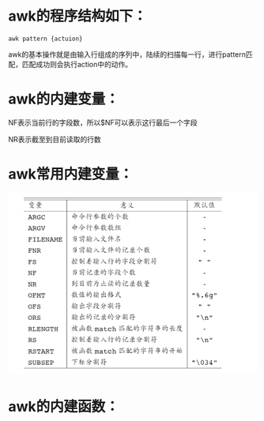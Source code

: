 # awk的程序结构如下：  

```shell
awk pattern {actuion}
```
awk的基本操作就是由输入行组成的序列中，陆续的扫描每一行，进行pattern匹配，匹配成功则会执行action中的动作。  

# awk的内建变量： 

NF表示当前行的字段数，所以$NF可以表示这行最后一个字段  

NR表示截至到目前读取的行数 

# awk常用内建变量：  

![title](https://raw.githubusercontent.com/liujinxi931204/image/master/gitnote/2020/05/18/1589767002974-1589767002976.png)
# awk的内建函数： 


